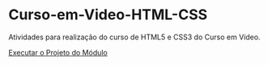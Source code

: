 # Curso-em-Video-HTML-CSS
 Atividades para realização do curso de HTML5 e CSS3 do Curso em Vídeo.

<a href='https://rafael-ribeiro-de-lima.github.io/Curso-em-Video-HTML-CSS/Modulo_2/Projeto/index.html'>Executar o Projeto do Módulo </a>
